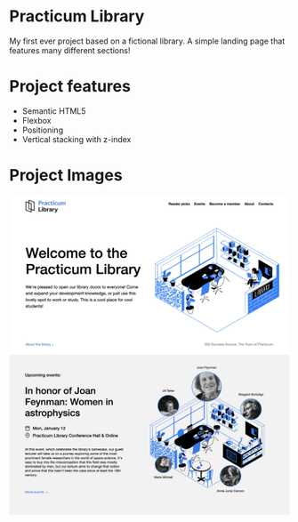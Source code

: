 # Practicum Library

My first ever project based on a fictional library. A simple landing page that features many different sections!

# Project features

- Semantic HTML5
- Flexbox
- Positioning
- Vertical stacking with z-index

# Project Images

<div>
<img src="./images/lib 2.jpeg" alt="project image" align="center">
<img src="./images/Lib 1.jpeg" alt="project image" align="center">
</div>
